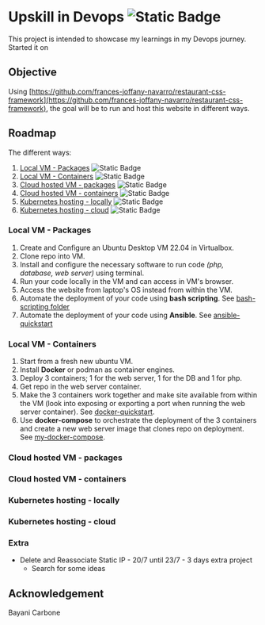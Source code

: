 # Upskill in Devops ![Static Badge](https://img.shields.io/badge/In%20progress-royalblue)
This project is intended to showcase my learnings in my Devops journey. Started it on

## Objective
Using [https://github.com/frances-joffany-navarro/restaurant-css-framework](https://github.com/frances-joffany-navarro/restaurant-css-framework), the goal will be to run and host this website in different ways.

## Roadmap
The different ways:
1. [Local VM - Packages](#local-vm-packages) ![Static Badge](https://img.shields.io/badge/Done-darkgreen)
2. [Local VM - Containers](#local-vm-containers) ![Static Badge](https://img.shields.io/badge/Done-darkgreen)
3. [Cloud hosted VM - packages](#cloud-hosted-vm-packages) ![Static Badge](https://img.shields.io/badge/Done-darkgreen)
4. [Cloud hosted VM - containers](#cloud-hosted-vm-containers) ![Static Badge](https://img.shields.io/badge/Done-darkgreen)
5. [Kubernetes hosting - locally](#kubernetes-hosting-locally) ![Static Badge](https://img.shields.io/badge/To%20do-grey)
6. [Kubernetes hosting - cloud](#kubernetes-hosting-cloud) ![Static Badge](https://img.shields.io/badge/To%20do-grey)

<a id="local-vm-packages"></a>
### Local VM - Packages
1. Create and Configure an Ubuntu Desktop VM 22.04 in Virtualbox.
2. Clone repo into VM.
3. Install and configure the necessary software to run code *(php, database, web server)* using terminal.
4. Run your code locally in the VM and can access in VM's browser.
5. Access the website from laptop's OS instead from within the VM.
6. Automate the deployment of your code using **bash scripting**. See [bash-scripting folder](https://github.com/frances-joffany-navarro/upskill-devops/tree/main/bash-scripting)
7. Automate the deployment of your code using **Ansible**. See [ansible-quickstart](https://github.com/frances-joffany-navarro/upskill-devops/tree/main/ansible_quickstart)

<a id="local-vm-containers"></a>
### Local VM - Containers 
1. Start from a fresh new ubuntu VM.
2. Install **Docker** or podman as container engines.
3. Deploy 3 containers; 1 for the web server, 1 for the DB and 1 for php.
4. Get repo in the web server container.
5. Make the 3 containers work together and make site available from within the VM (look into exposing or exporting a port when running the web server container). See [docker-quickstart](https://github.com/frances-joffany-navarro/upskill-devops/tree/main/docker_quickstart).
6. Use **docker-compose** to orchestrate the deployment of the 3 containers and create a new web server image that clones repo on deployment. See [my-docker-compose](https://github.com/frances-joffany-navarro/upskill-devops/tree/main/my-docker-compose).

<a id="cloud-hosted-vm-packages"></a>
### Cloud hosted VM - packages

<a id="cloud-hosted-vm-containers"></a>
### Cloud hosted VM - containers

<a id="kubernetes-hosting-locally"></a>
### Kubernetes hosting - locally

<a id="kubernetes-hosting-cloud"></a>
### Kubernetes hosting - cloud

### Extra
- Delete and Reassociate Static IP - 20/7 until 23/7 -  3 days extra project
  - Search for some ideas 

## Acknowledgement
Bayani Carbone
